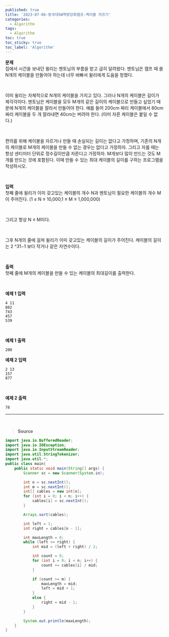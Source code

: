 ```yaml
---
published: true
title: '2023-07-06-동국대SW역량강화캠프-케이블 자르기'
categories:
  - Algorithm
tags:
  - Algorithm
toc: true
toc_sticky: true
toc_label: 'Algorithm'
---
```


**문제**  
집에서 시간을 보내던 윌리는 멘토님의 부름을 받고 급히 달려왔다. 멘토님은 캠프 때 쓸 N개의 케이블을 만들어야 하는데 너무 바빠서 윌리에게 도움을 청했다.

<br>

이미 윌리는 자체적으로 N개의 케이블을 가지고 있다. 그러나 N개의 케이블은 길이가 제각각이다. 멘토님은 케이블을 모두 M개의 같은 길이의 케이블으로 만들고 싶었기 때문에 N개의 케이블을 잘라서 만들어야 한다. 예를 들어 200cm 짜리 케이블에서 80cm 짜리 케이블을 두 개 잘라내면 40cm는 버려야 한다. (이미 자른 케이블은 붙일 수 없다.)

<br>

편의를 위해 케이블을 자르거나 만들 때 손실되는 길이는 없다고 가정하며, 기존의 N개의 케이블로 M개의 케이블을 만들 수 없는 경우는 없다고 가정하자. 그리고 자를 때는 항상 센티미터 단위로 정수길이만큼 자른다고 가정하자. M개보다 많이 만드는 것도 M개를 만드는 것에 포함된다. 이때 만들 수 있는 최대 케이블의 길이를 구하는 프로그램을 작성하시오.

<br>

**입력**  
첫째 줄에 윌리가 이미 갖고있는 케이블의 개수 N과 멘토님이 필요한 케이블의 개수 M이 주어진다. (1 ≤ N ≤ 10,000,1 ≤ M ≤ 1,000,000)

<br>

그리고 항상 N ≤ M이다.

<br>

그후 N개의 줄에 걸쳐 윌리가 이미 갖고있는 케이블의 길이가 주어진다. 케이블의 길이는 2
^31−1 보다 작거나 같은 자연수이다.

<br>

**출력**  
첫째 줄에 M개의 케이블을 만들 수 있는 케이블의 최대길이를 출력한다.

<br>

**예제 1 입력**

```
4 11
802
743
457
539
```

<br>

**예제 1 출력**

```
200
```

**예제 2 입력**

```
2 13
157
877
```

<br>

**예제 2 출력**

```
78
```

---

<br>

> **Source**

```java
import java.io.BufferedReader;
import java.io.IOException;
import java.io.InputStreamReader;
import java.util.StringTokenizer;
import java.util.*;
public class main{
    public static void main(String[] args) {
		Scanner sc = new Scanner(System.in);

        int n = sc.nextInt();
        int m = sc.nextInt();
        int[] cables = new int[n];
        for (int i = 0; i < n; i++) {
            cables[i] = sc.nextInt();
        }

        Arrays.sort(cables);

		int left = 1;
        int right = cables[n - 1];

        int maxLength = 0;
        while (left <= right) {
            int mid = (left + right) / 2;

            int count = 0;
            for (int i = 0; i < n; i++) {
                count += cables[i] / mid;
            }

            if (count >= m) {
                maxLength = mid;
                left = mid + 1;
            }
			else {
                right = mid - 1;
            }
        }

        System.out.println(maxLength);
	}
}
```
